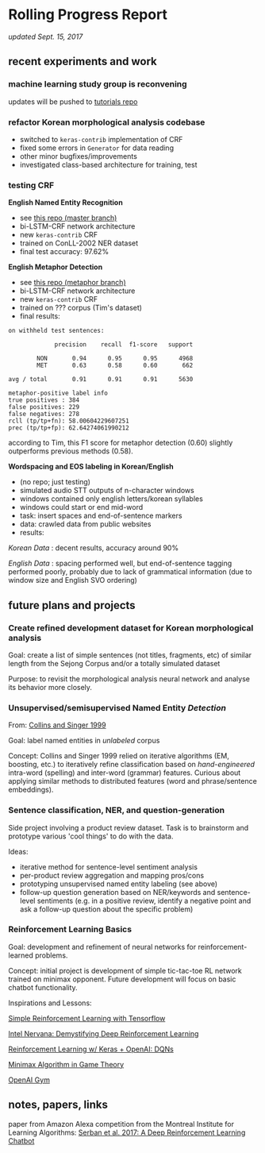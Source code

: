 # Rolling Progress Report

*updated Sept. 15, 2017*

## recent experiments and work

### machine learning study group is reconvening

updates will be pushed to [tutorials repo](https://github.com/SNUDerek/tutorials)

### refactor Korean morphological analysis codebase

- switched to `keras-contrib` implementation of CRF
- fixed some errors in `Generator` for data reading
- other minor bugfixes/improvements
- investigated class-based architecture for training, test

### testing CRF 

**English Named Entity Recognition**

- see [this repo (master branch)](https://github.com/SNUDerek/lstm-crf_named_entity)
- bi-LSTM-CRF network architecture
- new `keras-contrib` CRF
- trained on ConLL-2002 NER dataset
- final test accuracy: 97.62%

**English Metaphor Detection**

- see [this repo (metaphor branch)](https://github.com/SNUDerek/lstm-crf_named_entity/tree/metaphor)
- bi-LSTM-CRF network architecture
- new `keras-contrib` CRF
- trained on ??? corpus (Tim's dataset)
- final results:

```
on withheld test sentences:

             precision    recall  f1-score   support

        NON       0.94      0.95      0.95      4968
        MET       0.63      0.58      0.60       662

avg / total       0.91      0.91      0.91      5630

metaphor-positive label info
true positives : 384
false positives: 229
false negatives: 278
rcll (tp/tp+fn): 58.00604229607251
prec (tp/tp+fp): 62.64274061990212
```

according to Tim, this F1 score for metaphor detection (0.60) slightly outperforms previous methods (0.58).

**Wordspacing and EOS labeling in Korean/English**

- (no repo; just testing)
- simulated audio STT outputs of n-character windows
- windows contained only english letters/korean syllables
- windows could start or end mid-word
- task: insert spaces and end-of-sentence markers
- data: crawled data from public websites
- results:

*Korean Data* : decent results, accuracy around 90%

*English Data* : spacing performed well, but end-of-sentence tagging performed poorly, probably due to lack of grammatical information (due to window size and English SVO ordering)

## future plans and projects

### Create refined development dataset for Korean morphological analysis

Goal: create a list of simple sentences (not titles, fragments, etc) of similar length from the Sejong Corpus and/or a totally simulated dataset 

Purpose: to revisit the morphological analysis neural network and analyse its behavior more closely.

### Unsupervised/semisupervised Named Entity *Detection*

From: [Collins and Singer 1999](http://www.aclweb.org/anthology/W99-0613)

Goal: label named entities in *unlabeled* corpus

Concept: Collins and Singer 1999 relied on iterative algorithms (EM, boosting, etc.) to iteratively refine classification based on *hand-engineered* intra-word (spelling) and inter-word (grammar) features. Curious about applying similar methods to distributed features (word and phrase/sentence embeddings).

### Sentence classification, NER, and question-generation

Side project involving a product review dataset. Task is to brainstorm and prototype various 'cool things' to do with the data.

Ideas:

- iterative method for sentence-level sentiment analysis
- per-product review aggregation and mapping pros/cons
- prototyping unsupervised named entity labeling (see above)
- follow-up question generation based on NER/keywords and sentence-level  sentiments (e.g. in a positive review, identify a negative point and ask a follow-up question about the specific problem)

### Reinforcement Learning Basics

Goal: development and refinement of neural networks for reinforcement-learned problems.

Concept: initial project is development of simple tic-tac-toe RL network trained on minimax opponent. Future development will focus on basic chatbot functionality.

Inspirations and Lessons:

[Simple Reinforcement Learning with Tensorflow](https://medium.com/emergent-future/simple-reinforcement-learning-with-tensorflow-part-0-q-learning-with-tables-and-neural-networks-d195264329d0)

[Intel Nervana: Demystifying Deep Reinforcement Learning](https://www.intelnervana.com/demystifying-deep-reinforcement-learning/)

[Reinforcement Learning w/ Keras + OpenAI: DQNs](https://medium.com/towards-data-science/reinforcement-learning-w-keras-openai-dqns-1eed3a5338c)

[Minimax Algorithm in Game Theory](http://www.geeksforgeeks.org/minimax-algorithm-in-game-theory-set-3-tic-tac-toe-ai-finding-optimal-move/)

[OpenAI Gym](https://gym.openai.com)


## notes, papers, links

paper from Amazon Alexa competition from the Montreal Institute for Learning Algorithms:
[Serban et al. 2017: A Deep Reinforcement Learning Chatbot](https://arxiv.org/pdf/1709.02349.pdf)
